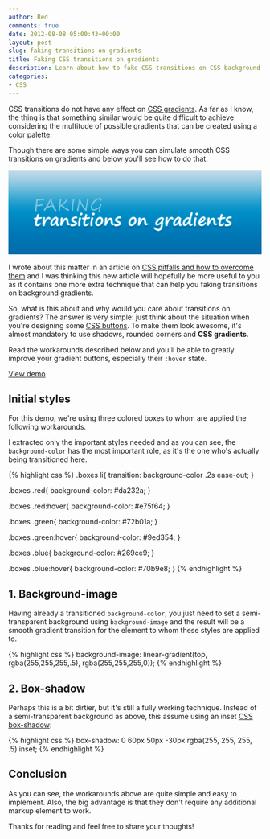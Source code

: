 ```yaml
---
author: Red
comments: true
date: 2012-08-08 05:00:43+00:00
layout: post
slug: faking-transitions-on-gradients
title: Faking CSS transitions on gradients
description: Learn about how to fake CSS transitions on CSS background gradients.
categories:
- CSS
---
```


CSS transitions do not have any effect on [CSS gradients](/css-gradients-quick-tutorial/). As far as I know, the thing is that something similar would be quite difficult to achieve considering the multitude of possible gradients that can be created using a color palette.

Though there are some simple ways you can simulate smooth CSS transitions on gradients and below you'll see how to do that.

![CSS transitions on CSS gradients](/dist/uploads/2012/08/faking-transitions-on-gradients.png)

<!-- more -->

I wrote about this matter in an article on [CSS pitfalls and how to overcome them](/css-pitfalls-and-how-to-overcome-them) and I was thinking this new article will hopefully be more useful to you as it contains one more extra technique that can help you faking transitions on background gradients.

So, what is this about and why would you care about transitions on gradients? The answer is very simple: just think about the situation when you're designing some [CSS buttons](/just-another-awesome-css3-buttons). To make them look awesome, it's almost mandatory to use shadows, rounded corners and **CSS gradients**.

Read the workarounds described below and you'll be able to greatly improve your gradient buttons, especially their `:hover` state.

[View demo](/dist/uploads/2012/08/fake-transitions-on-gradients-demo.html)

## Initial styles

For this demo, we're using three colored boxes to whom are applied the following workarounds.

I extracted only the important styles needed and as you can see, the `background-color` has the most important role, as it's the one who's actually being transitioned here.

{% highlight css %}
  .boxes li{
    transition: background-color .2s ease-out;
  }

  .boxes .red{
    background-color: #da232a;
  }

  .boxes .red:hover{
    background-color: #e75f64;
  }

  .boxes .green{
    background-color: #72b01a;
  }

  .boxes .green:hover{
    background-color: #9ed354;
  }

  .boxes .blue{
    background-color: #269ce9;
  }

  .boxes .blue:hover{
    background-color: #70b9e8;
  }
{% endhighlight %}

## 1. Background-image

Having already a transitioned `background-color`, you just need to set a semi-transparent background using `background-image` and the result will be a smooth gradient transition for the element to whom these styles are applied to.

{% highlight css %}
  background-image: linear-gradient(top,
                                    rgba(255,255,255,.5),
                                    rgba(255,255,255,0));
{% endhighlight %}

## 2. Box-shadow

Perhaps this is a bit dirtier, but it's still a fully working technique. Instead of a semi-transparent background as above, this assume using an inset [CSS box-shadow](/how-to-create-slick-effects-with-css3-box-shadow):


{% highlight css %}
  box-shadow: 0 60px 50px -30px rgba(255, 255, 255, .5) inset;
{% endhighlight %}

## Conclusion

As you can see, the workarounds above are quite simple and easy to implement. Also, the big advantage is that they don't require any additional markup element to work.

Thanks for reading and feel free to share your thoughts!